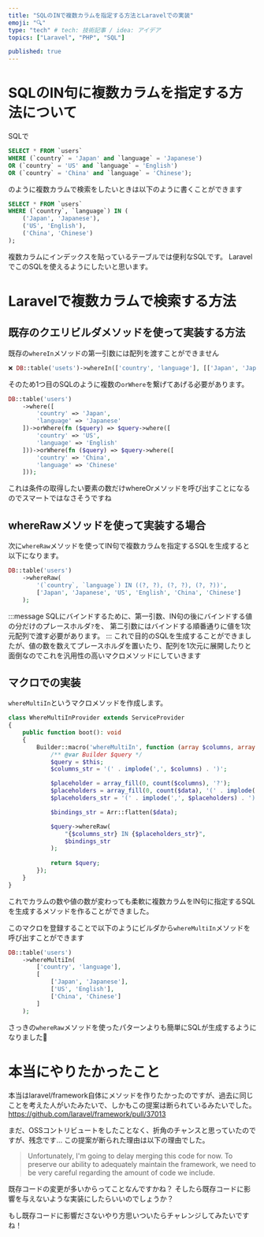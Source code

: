 ```yaml
---
title: "SQLのINで複数カラムを指定する方法とLaravelでの実装"
emoji: "🔍"
type: "tech" # tech: 技術記事 / idea: アイデア
topics: ["Laravel", "PHP", "SQL"]

published: true
---
```


# SQLのIN句に複数カラムを指定する方法について
SQLで
```sql
SELECT * FROM `users`
WHERE (`country` = 'Japan' and `language` = 'Japanese')
OR (`country` = 'US' and `language` = 'English')
OR (`country` = 'China' and `language` = 'Chinese');
```
のように複数カラムで検索をしたいときは以下のように書くことができます
```sql
SELECT * FROM `users`
WHERE (`country`, `language`) IN (
    ('Japan', 'Japanese'),
    ('US', 'English'),
    ('China', 'Chinese')
);
```
複数カラムにインデックスを貼っているテーブルでは便利なSQLです。
LaravelでこのSQLを使えるようにしたいと思います。

# Laravelで複数カラムで検索する方法
## 既存のクエリビルダメソッドを使って実装する方法
既存の`whereIn`メソッドの第一引数には配列を渡すことができません
```php
❌ DB::table('usets')->whereIn(['country', 'language'], [['Japan', 'Japanese']...]);
```
そのため1つ目のSQLのように複数の`orWhere`を繋げてあげる必要があります。
```php
DB::table('users')
    ->where([
        'country' => 'Japan',
        'language' => 'Japanese'
    ])->orWhere(fn ($query) => $query->where([
        'country' => 'US',
        'language' => 'English'
    ]))->orWhere(fn ($query) => $query->where([
        'country' => 'China',
        'language' => 'Chinese'
    ]));
```
これは条件の取得したい要素の数だけwhereOrメソッドを呼び出すことになるのでスマートではなさそうですね

## whereRawメソッドを使って実装する場合
次に`whereRaw`メソッドを使ってIN句で複数カラムを指定するSQLを生成すると以下になります。
```php
DB::table('users')
    ->whereRaw(
        '(`country`, `language`) IN ((?, ?), (?, ?), (?, ?))',
        ['Japan', 'Japanese', 'US', 'English', 'China', 'Chinese']
    );
```
:::message
SQLにバインドするために、第一引数、IN句の後にバインドする値の分だけのプレースホルダ`?`を、
第二引数にはバインドする順番通りに値を1次元配列で渡す必要があります。
:::
これで目的のSQLを生成することができましたが、値の数を数えてプレースホルダを置いたり、配列を1次元に展開したりと面倒なのでこれを汎用性の高いマクロメソッドにしていきます

## マクロでの実装
`whereMultiIn`というマクロメソッドを作成します。
```php
class WhereMultiInProvider extends ServiceProvider
{
    public function boot(): void
    {
        Builder::macro('whereMultiIn', function (array $columns, array $data) {
            /** @var Builder $query */
            $query = $this;
            $columns_str = '(' . implode(',', $columns) . ')';

            $placeholder = array_fill(0, count($columns), '?');
            $placeholders = array_fill(0, count($data), '(' . implode(',', $placeholder) . ')');
            $placeholders_str = '(' . implode(',', $placeholders) . ')';

            $bindings_str = Arr::flatten($data);

            $query->whereRaw(
                "{$columns_str} IN {$placeholders_str}",
                $bindings_str
            );
            
            return $query;
        });
    }
}
```
これでカラムの数や値の数が変わっても柔軟に複数カラムをIN句に指定するSQLを生成するメソッドを作ることができました。

このマクロを登録することで以下のようにビルダから`whereMultiIn`メソッドを呼び出すことができます
```php
DB::table('users')
    ->whereMultiIn(
        ['country', 'language'],
        [
            ['Japan', 'Japanese'],
            ['US', 'English'],
            ['China', 'Chinese']
        ]    
    );
```
さっきの`whereRaw`メソッドを使ったパターンよりも簡単にSQLが生成するようになりました👏

# 本当にやりたかったこと
本当はlaravel/framework自体にメソッドを作りたかったのですが、過去に同じことを考えた人がいたみたいで、しかもこの提案は断られているみたいでした。
https://github.com/laravel/framework/pull/37013

まだ、OSSコントリビュートをしたことなく、折角のチャンスと思っていたのですが、残念です...
この提案が断られた理由は以下の理由でした。
> Unfortunately, I'm going to delay merging this code for now. To preserve our ability to adequately maintain the framework, we need to be very careful regarding the amount of code we include.

既存コードの変更が多いからってことなんですかね？
そしたら既存コードに影響を与えないような実装にしたらいいのでしょうか？

もし既存コードに影響ださないやり方思いついたらチャレンジしてみたいですね！
